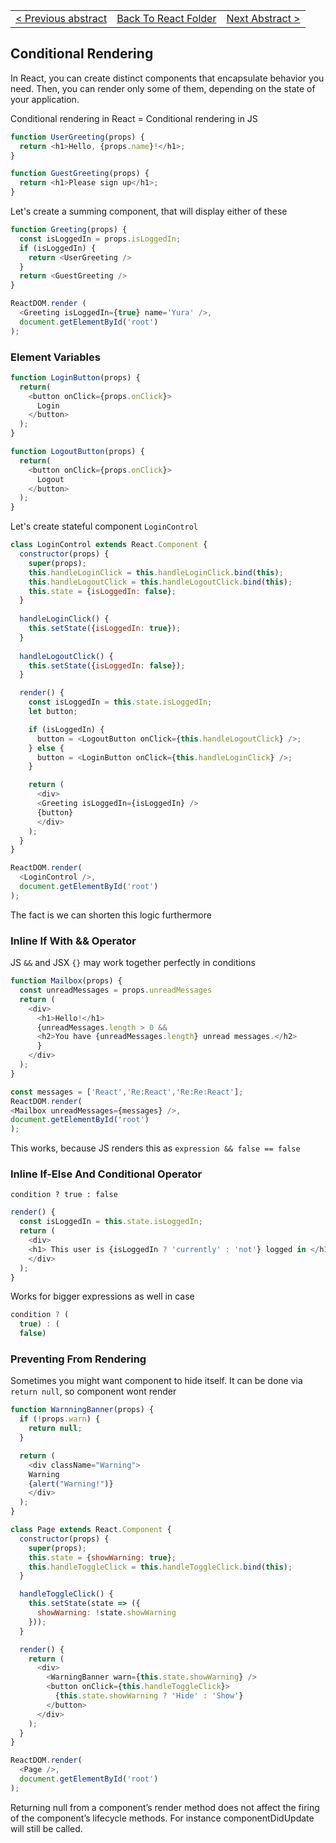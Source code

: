 <center>
<table>
    <tr>
        <td><a href="React__6.md">< Previous abstract</a></td>
        <td><a href="https://github.com/Betra/Course-Abstract/tree/master/React">Back To React Folder</a></td>
        <td><a href="React__8.md">Next Abstract ></a></td>
    </tr>
</table>
</center>

## Conditional Rendering

  In React, you can create distinct components that encapsulate behavior you need. Then, you can render only some of them, depending on the state of your application.

Conditional rendering in React = Conditional rendering in JS

```js
function UserGreeting(props) {
  return <h1>Hello, {props.name}!</h1>;
}

function GuestGreeting(props) {
  return <h1>Please sign up</h1>;
}
```

Let's create a summing component, that will display either of these

```js
function Greeting(props) {
  const isLoggedIn = props.isLoggedIn;
  if (isLoggedIn) {
    return <UserGreeting />
  }
  return <GuestGreeting />
}

ReactDOM.render (
  <Greeting isLoggedIn={true} name='Yura' />,
  document.getElementById('root')
);
```

### Element Variables

```js
function LoginButton(props) {
  return(
    <button onClick={props.onClick}>
      Login
    </button>
  );
}

function LogoutButton(props) {
  return(
    <button onClick={props.onClick}>
      Logout
    </button>
  );
}
```

Let's create stateful component `LoginControl`

```js
class LoginControl extends React.Component {
  constructor(props) {
    super(props);
    this.handleLoginClick = this.handleLoginClick.bind(this);
    this.handleLogoutClick = this.handleLogoutClick.bind(this);
    this.state = {isLoggedIn: false};
  }
  
  handleLoginClick() {
    this.setState({isLoggedIn: true});
  }
  
  handleLogoutClick() {
    this.setState({isLoggedIn: false});
  }

  render() {
    const isLoggedIn = this.state.isLoggedIn;
    let button;

    if (isLoggedIn) {
      button = <LogoutButton onClick={this.handleLogoutClick} />;
    } else {
      button = <LoginButton onClick={this.handleLoginClick} />;
    }

    return (
      <div>
      <Greeting isLoggedIn={isLoggedIn} />
      {button}
      </div>
    );
  }
}

ReactDOM.render(
  <LoginControl />,
  document.getElementById('root')
);
```

The fact is we can shorten this logic furthermore

### Inline If With && Operator

JS `&&` and JSX `{}` may work together perfectly in conditions

```js
function Mailbox(props) {
  const unreadMessages = props.unreadMessages
  return (
    <div>
      <h1>Hello!</h1>
      {unreadMessages.length > 0 && 
      <h2>You have {unreadMessages.length} unread messages.</h2>
      }
    </div>
  );
}

const messages = ['React','Re:React','Re:Re:React'];
ReactDOM.render(
<Mailbox unreadMessages={messages} />,
document.getElementById('root')
);

```

This works, because JS renders this as `expression && false == false`

### Inline If-Else And Conditional Operator

  `condition ? true : false`

```js
render() {
  const isLoggedIn = this.state.isLoggedIn;
  return (
    <div>
    <h1> This user is {isLoggedIn ? 'currently' : 'not'} logged in </h1>;
    </div>
  );
}
```

Works for bigger expressions as well in case

```js
condition ? (
  true) : (
  false)
```

### Preventing From Rendering

Sometimes you might want component to hide itself. It can be done via `return null`, so component wont render

```js
function WarnningBanner(props) {
  if (!props.warn) {
    return null;
  }

  return (
    <div className="Warning">
    Warning
    {alert("Warning!")}
    </div>
  );
}

class Page extends React.Component {
  constructor(props) {
    super(props);
    this.state = {showWarning: true};
    this.handleToggleClick = this.handleToggleClick.bind(this);
  }

  handleToggleClick() {
    this.setState(state => ({
      showWarning: !state.showWarning
    }));
  }

  render() {
    return (
      <div>
        <WarningBanner warn={this.state.showWarning} />
        <button onClick={this.handleToggleClick}>
          {this.state.showWarning ? 'Hide' : 'Show'}
        </button>
      </div>
    );
  }
}

ReactDOM.render(
  <Page />,
  document.getElementById('root')
);
```

  Returning null from a component’s render method does not affect the firing of the component’s lifecycle methods. For instance componentDidUpdate will still be called.
